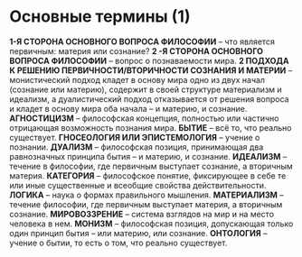 # Основные термины (1)
**1-Я СТОРОНА ОСНОВНОГО ВОПРОСА ФИЛОСОФИИ** – что является первичным: материя или сознание?
**2 -Я СТОРОНА ОСНОВНОГО ВОПРОСА ФИЛОСОФИИ** – вопрос о познаваемости мира.
**2 ПОДХОДА К РЕШЕНИЮ ПЕРВИЧНОСТИ/ВТОРИЧНОСТИ СОЗНАНИЯ И МАТЕРИИ** – монистический подход кладет в основу мира одно из двух начал (сознание или материю), содержит в своей структуре материализм и идеализм, а дуалистический подход отказывается от решения вопроса и кладет в основу мира оба начала – и материю, и сознание.
**АГНОСТИЦИЗМ** – философская концепция, полностью или частично отрицающая возможность познания мира.
**БЫТИЕ** – всё то, что реально существует.
**ГНОСЕОЛОГИЯ ИЛИ ЭПИСТЕМОЛОГИЯ** – учение о познании.
**ДУАЛИЗМ** – философская позиция, принимающая два равнозначных принципа бытия – и материю, и сознание.
**ИДЕАЛИЗМ** – течение в философии, где первичным выступает сознание, а вторичным материя.
**КАТЕГОРИЯ** – философское понятие, фиксирующее в себе те или иные существенные и всеобщие свойства действительности.
**ЛОГИКА** – наука о формах правильного мышления.
**МАТЕРИАЛИЗМ** – течение философии, где первичным выступает материя, а вторичным сознание.
**МИРОВОЗЗРЕНИЕ** – система взглядов на мир и на место человека в нем.
**МОНИЗМ** – философская позиция, допускающая только один принцип бытия – или материю, или сознание.
**ОНТОЛОГИЯ** – учение о бытии, то есть о том, что реально существует.
